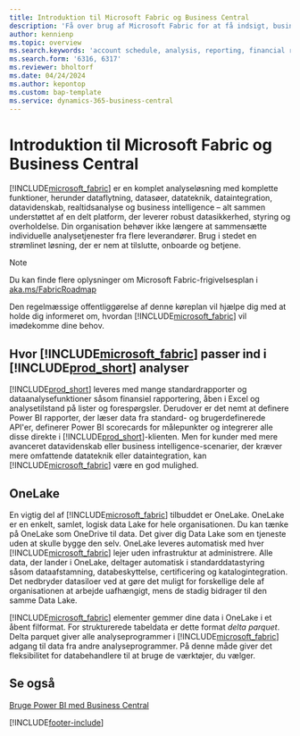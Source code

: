 ```yaml
---
title: Introduktion til Microsoft Fabric og Business Central
description: 'Få over brug af Microsoft Fabric for at få indsigt, business intelligence og KPI''er fra Business Central-data.'
author: kennienp
ms.topic: overview
ms.search.keywords: 'account schedule, analysis, reporting, financial report, business intelligence, KPI'
ms.search.form: '6316, 6317'
ms.reviewer: bholtorf
ms.date: 04/24/2024
ms.author: kepontop
ms.custom: bap-template
ms.service: dynamics-365-business-central
---
```

# Introduktion til Microsoft Fabric og Business Central

[!INCLUDE[microsoft_fabric](includes/microsoft_fabric.md)] er en komplet analyseløsning med komplette funktioner, herunder dataflytning, datasøer, datateknik, dataintegration, datavidenskab, realtidsanalyse og business intelligence – alt sammen understøttet af en delt platform, der leverer robust datasikkerhed, styring og overholdelse. Din organisation behøver ikke længere at sammensætte individuelle analysetjenester fra flere leverandører. Brug i stedet en strømlinet løsning, der er nem at tilslutte, onboarde og betjene.

> [!NOTE]
> Du kan finde flere oplysninger om Microsoft Fabric-frigivelsesplan i [aka.ms/FabricRoadmap](https://aka.ms/FabricRoadmap)
> 
> Den regelmæssige offentliggørelse af denne køreplan vil hjælpe dig med at holde dig informeret om, hvordan [!INCLUDE[microsoft_fabric](includes/microsoft_fabric.md)] vil imødekomme dine behov.

## Hvor [!INCLUDE[microsoft_fabric](includes/microsoft_fabric.md)] passer ind i [!INCLUDE[prod_short](includes/prod_short.md)] analyser

[!INCLUDE[prod_short](includes/prod_short.md)] leveres med mange standardrapporter og dataanalysefunktioner såsom finansiel rapportering, åben i Excel og analysetilstand på lister og forespørgsler. Derudover er det nemt at definere Power BI rapporter, der læser data fra standard- og brugerdefinerede API'er, definerer Power BI scorecards for målepunkter og integrerer alle disse direkte i [!INCLUDE[prod_short](includes/prod_short.md)]-klienten. Men for kunder med mere avanceret datavidenskab eller business intelligence-scenarier, der kræver mere omfattende datateknik eller dataintegration, kan [!INCLUDE[microsoft_fabric](includes/microsoft_fabric.md)] være en god mulighed. 

## OneLake

En vigtig del af [!INCLUDE[microsoft_fabric](includes/microsoft_fabric.md)] tilbuddet er OneLake. OneLake er en enkelt, samlet, logisk data Lake for hele organisationen. Du kan tænke på OneLake som OneDrive til data. Det giver dig Data Lake som en tjeneste uden at skulle bygge den selv. OneLake leveres automatisk med hver [!INCLUDE[microsoft_fabric](includes/microsoft_fabric.md)] lejer uden infrastruktur at administrere. Alle data, der lander i OneLake, deltager automatisk i standarddatastyring såsom dataafstamning, databeskyttelse, certificering og katalogintegration. Det nedbryder datasiloer ved at gøre det muligt for forskellige dele af organisationen at arbejde uafhængigt, mens de stadig bidrager til den samme Data Lake.

[!INCLUDE[microsoft_fabric](includes/microsoft_fabric.md)] elementer gemmer dine data i OneLake i et åbent filformat. For strukturerede tabeldata er dette format *delta parquet*. Delta parquet giver alle analyseprogrammer i [!INCLUDE[microsoft_fabric](includes/microsoft_fabric.md)] adgang til data fra andre analyseprogrammer. På denne måde giver det fleksibilitet for databehandlere til at bruge de værktøjer, du vælger.


## Se også
[Bruge Power BI med Business Central](admin-powerbi.md)   

[!INCLUDE[footer-include](includes/footer-banner.md)]
